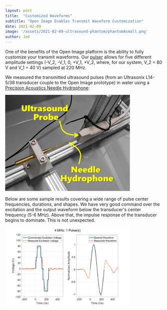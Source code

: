 ```yaml
---
layout: post
title:  "Customized Waveforms"
subtitle: "Open Image Enables Transmit Waveform Customization"
date: 2021-02-09
image: '/assets/2021-02-09-ultrasound-phantom/phantomAsmall.png'
author: Jed
---
```


One of the benefits of the Open Image platform is the ability to fully customize your transmit waveforms. Our [pulser](http://ww1.microchip.com/downloads/en/DeviceDoc/20005639A.pdf) allows for five different amplitude settings (-V_2, -V_1, 0, +V_1, +V_2, where, for our system, V_2 = 80 V and V_1 = 40 V) sampled at 220 MHz.

We measured the transmitted ultrasound pulses (from an Ultrasonix L14-5/38 transducer couple to the Open Image prototype) in water using a [Precision Acoustics Needle Hydrophone](https://www.acoustics.co.uk/product-category/pressure-measurement/needle-hydrophones/):

<img src="\assets\2020-10-02-customized-waveforms\hydrophoneSetup.png" style="width:400px;"/>

Below are some sample results covering a wide range of pulse center frequencies, durations, and shapes. We have very good command over the excitation and the output waveform below the transducer's center frequency (5-6 MHz). Above that, the impulse response of the transducer begins to dominate. This is not unexpected.

<img src="\assets\2020-10-02-customized-waveforms/4 MHz; 1 Pulse(s).png" style="width:400px;"/>
